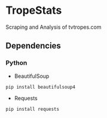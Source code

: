 # TropeStats
Scraping and Analysis of tvtropes.com


## Dependencies

### Python
* BeautifulSoup

`pip install beautifulsoup4`

* Requests

`pip install requests`
